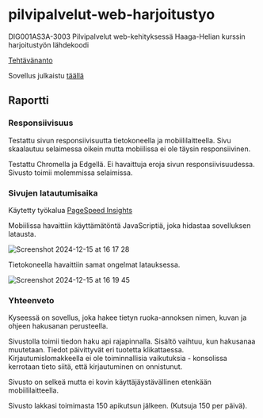 # pilvipalvelut-web-harjoitustyo
DIG001AS3A-3003 Pilvipalvelut web-kehityksessä Haaga-Helian kurssin harjoitustyön lähdekoodi

[Tehtävänanto](https://github.com/Pilvipalvelut/web-kehityksessa/blob/main/harjoitustyo.md)

Sovellus julkaistu [täällä](https://janteh.github.io/pilvipalvelut-webkehitys/harjoitustyo/index.html)

## Raportti

### Responsiivisuus

Testattu sivun responsiivisuutta tietokoneella ja mobiililaitteella. Sivu skaalautuu selaimessa oikein mutta mobiilissa ei ole täysin responsiivinen.

Testattu Chromella ja Edgellä. Ei havaittuja eroja sivun responsiivisuudessa. Sivusto toimii molemmissa selaimissa.

### Sivujen latautumisaika

Käytetty työkalua [PageSpeed Insights](https://pagespeed.web.dev/analysis/https-harjoitustyo-vercel-app/zpnd7dtp3q?form_factor=desktop)

Mobiilissa havaittiin käyttämätöntä JavaScriptiä, joka hidastaa sovelluksen latausta.

![Screenshot 2024-12-15 at 16 17 28](https://github.com/user-attachments/assets/905f4d7e-40b4-441e-8911-c2c582ebe278)

Tietokoneella havaittiin samat ongelmat latauksessa.

![Screenshot 2024-12-15 at 16 19 45](https://github.com/user-attachments/assets/b41ec9d1-9519-41fa-8843-a281e016e9d7)

### Yhteenveto

Kyseessä on sovellus, joka hakee tietyn ruoka-annoksen nimen, kuvan ja ohjeen hakusanan perusteella.

Sivustolla toimii tiedon haku api rajapinnalla. Sisältö vaihtuu, kun hakusanaa muutetaan. Tiedot päivittyvät eri tuotetta klikattaessa. Kirjautumislomakkeella ei ole toiminnallisia vaikutuksia - konsolissa kerrotaan tieto siitä, että kirjautuminen on onnistunut. 

Sivusto on selkeä mutta ei kovin käyttäjäystävällinen etenkään mobiililaitteella.

Sivusto lakkasi toimimasta 150 apikutsun jälkeen. (Kutsuja 150 per päivä).
